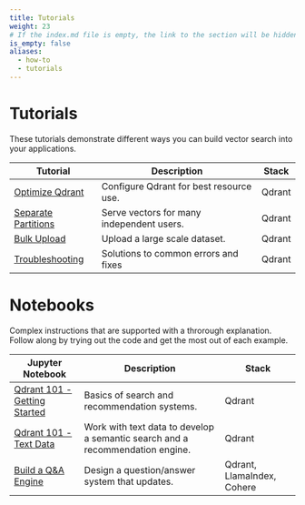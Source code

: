 ```yaml
---
title: Tutorials
weight: 23
# If the index.md file is empty, the link to the section will be hidden from the sidebar
is_empty: false
aliases:
  - how-to
  - tutorials
---
```


# Tutorials 

These tutorials demonstrate different ways you can build vector search into your applications. 

| Tutorial              | Description                                  | Stack  |   
|-----------------------|----------------------------------------------|--------|
| [Optimize Qdrant](../tutorials/optimize/)       | Configure Qdrant for best resource use.       | Qdrant |  
| [Separate Partitions](../tutorials/multiple-partitions/)   | Serve vectors for many independent users.     | Qdrant |   
| [Bulk Upload](../tutorials/bulk-upload/)           | Upload a large scale dataset.                 | Qdrant | 
| [Troubleshooting](../tutorials/common-errors/)       | Solutions to common errors and fixes                      | Qdrant |  


# Notebooks

Complex instructions that are supported with a throrough explanation. Follow along by trying out the code and get the most out of each example.

| Jupyter Notebook      | Description                                  | Stack  |   
|-----------------------|----------------------------------------------|--------|
| [Qdrant 101 - Getting Started](https://githubtocolab.com/qdrant/examples/blob/master/qdrant_101_getting_started/getting_started.ipynb)    | Basics of search and recommendation systems. | Qdrant | 
| [Qdrant 101 - Text Data](https://githubtocolab.com/qdrant/examples/blob/master/qdrant_101_text_data/qdrant_and_text_data.ipynb)    | Work with text data to develop a semantic search and a recommendation engine. | Qdrant | 
| [Build a Q&A Engine](https://githubtocolab.com/qdrant/examples/blob/master/llama_index_recency/Qdrant%20and%20LlamaIndex%20%E2%80%94%20A%20new%20way%20to%20keep%20your%20Q%26A%20systems%20up-to-date.ipynb)    | Design a question/answer system that updates. | Qdrant, LlamaIndex, Cohere | 
